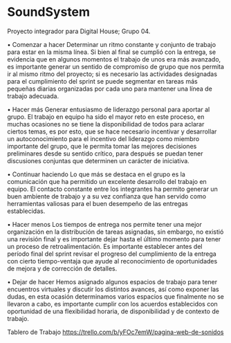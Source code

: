 # SoundSystem
Proyecto integrador para Digital House; Grupo 04.

•	Comenzar a hacer
Determinar un ritmo constante y conjunto de trabajo para estar en la misma línea. Si bien al final se cumplió con la entrega, se evidencia que en algunos momentos el trabajo de unos era más avanzado, es importante generar un sentido de compromiso de grupo que nos permita ir al mismo ritmo del proyecto; si es necesario las actividades designadas para el cumplimiento del sprint se puede segmentar en tareas más pequeñas diarias organizadas por cada uno para mantener una línea de trabajo adecuada.

•	Hacer más 
Generar entusiasmo de liderazgo personal para aportar al grupo. El trabajo en equipo ha sido el mayor reto en este proceso, en muchas ocasiones no se tiene la disponibilidad de todos para aclarar ciertos temas, es por esto, que se hace necesario incentivar y desarrollar un autoconocimiento para el incentivo del liderazgo como miembro importante del grupo, que le permita tomar las mejores decisiones preliminares desde su sentido crítico, para después se puedan tener discusiones conjuntas que determinen un carácter de iniciativa.

•	Continuar haciendo
Lo que más se destaca en el grupo es la comunicación que ha permitido un excelente desarrollo del trabajo en equipo. El contacto constante entre los integrantes ha permito generar un buen ambiente de trabajo y a su vez confianza que han servido como herramientas valiosas para el buen desempeño de las entregas establecidas.

•	Hacer menos
Los tiempos de entrega nos permite tener una mejor organización en la distribución de tareas asignadas, sin embargo, no existió una revisión final y es importante dejar hasta el último momento para tener un proceso de retroalimentación. Es importante establecer antes del período final del sprint revisar el progreso del cumplimiento de la entrega con cierto tiempo-ventaja que ayude al reconocimiento de oportunidades de mejora y de corrección de detalles.

•	Dejar de hacer
Hemos asignado algunos espacios de trabajo para tener encuentros virtuales y discutir los distintos avances, así como exponer las dudas, en esta ocasión determinamos varios espacios que finalmente no se llevaron a cabo, es importante cumplir con los acuerdos establecidos con oportunidad de una flexibilidad horaria, de disponibilidad y de contexto de trabajo.

Tablero de Trabajo
https://trello.com/b/yFOc7emW/pagina-web-de-sonidos



